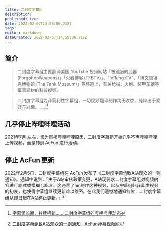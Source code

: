 ```yaml
---
title: 二封度字幕组
description:
published: true
date: 2022-02-07T14:58:06.718Z
tags:
editor: markdown
dateCreated: 2022-02-07T14:58:06.718Z
---
```


## 简介

> 二封度字幕组主要翻译美国 YouTube 视频网站「被遗忘的武器 (ForgottenWeapons)」「火器博客 (TFBTV)」、"InRangeTV"、「博文顿坦克博物馆 (The Tank Museum)」等频道上，有关枪械、火炮、装甲车辆等军事题材的科普视频。

> 二封度字幕组为非营利性字幕组，一切视频翻译制作均无收益，纯粹出于爱好与兴趣。……[^1003]

[^1003]: [字幕组长期、持续招新…… 二封度字幕组的哔哩哔哩动态](https://archive.ph/5mFVc "https://t.bilibili.com/577393971394073258")

## 几乎停止哔哩哔哩活动

2021年7月 左右，因为审核哔哩哔哩原因，二封度字幕组开始几乎不再哔哩哔哩上传视频，而是转到 AcFun 进行活动。

## 停止 AcFun 更新

2022年2月5日，二封度字幕组在 AcFun 发布了《二封度字幕组致A站观众的一则通知》。通知中说到：「由于A站审核政策变更，A站现要求二封度字幕组对视频内容进行删减或模糊化处理。这违背了Ian制作这种视频，以及字幕组翻译此类视频的初衷，也使得字幕组继续更新难以维系。在此我们遗憾地通知各位：二封度字幕组从即日起在A站停止更新。」[^FlFz3]

[^FlFz3]: [二封度字幕组致A站观众的一则通知 - AcFun弹幕视频网](https://archive.ph/FlFz3 "https://www.acfun.cn/a/ac33495008")
